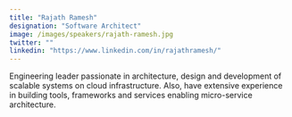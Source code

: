 ```yaml
---
title: "Rajath Ramesh"
designation: "Software Architect"
image: /images/speakers/rajath-ramesh.jpg
twitter: ""
linkedin: "https://www.linkedin.com/in/rajathramesh/"
---
```


Engineering leader passionate in architecture, design and development of scalable systems on cloud infrastructure. Also, have extensive experience in building tools, frameworks and services enabling micro-service architecture.